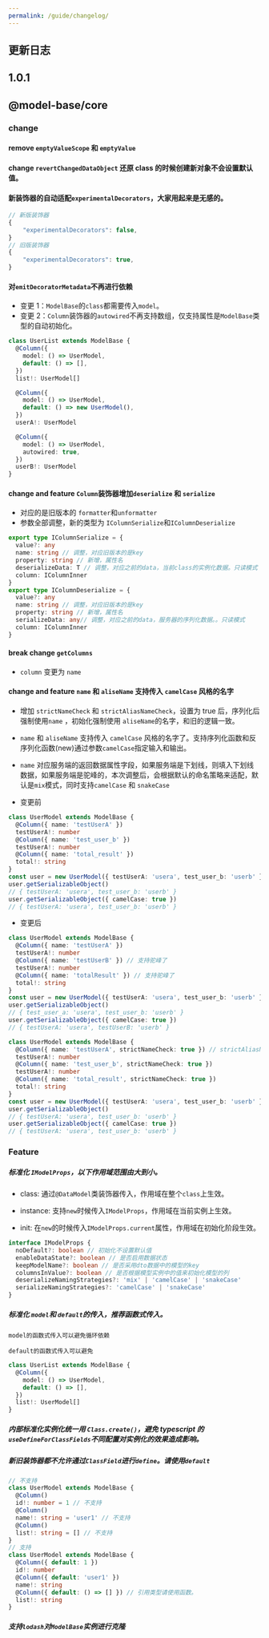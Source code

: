 ```yaml
---
permalink: /guide/changelog/
---
```


## 更新日志

[//]: # 'template'
[//]: # '## 1.1.2'
[//]: # '#### Feature'
[//]: # '#### Fix'
[//]: # '#### Style'
[//]: # '#### Breaking Change'
[//]: # '#### Remove'

## 1.0.1

## @model-base/core

### change

#### remove `emptyValueScope` 和 `emptyValue`

#### change `revertChangedDataObject` 还原 class 的时候创建新对象不会设置默认值。

#### 新装饰器的自动适配`experimentalDecorators`，大家用起来是无感的。

```ts
// 新版装饰器
{
    "experimentalDecorators": false,
}
// 旧版装饰器
{
    "experimentalDecorators": true,
}
```

#### 对`emitDecoratorMetadata`不再进行依赖

- 变更 1：`ModelBase`的`class`都需要传入`model`。
- 变更 2：`Column`装饰器的`autowired`不再支持数组，仅支持属性是`ModelBase`类型的自动初始化。

```ts
class UserList extends ModelBase {
  @Column({
    model: () => UserModel,
    default: () => [],
  })
  list!: UserModel[]

  @Column({
    model: () => UserModel,
    default: () => new UserModel(),
  })
  userA!: UserModel

  @Column({
    model: () => UserModel,
    autowired: true,
  })
  userB!: UserModel
}
```

#### change and feature `Column`装饰器增加`deserialize` 和 `serialize`

- 对应的是旧版本的 `formatter`和`unformatter`
- 参数全部调整，新的类型为 `IColumnSerialize`和`IColumnDeserialize`

```ts
export type IColumnSerialize = {
  value?: any
  name: string // 调整，对应旧版本的是key
  property: string // 新增，属性名
  deserializeData: T // 调整，对应之前的data，当前class的实例化数据。只读模式
  column: IColumnInner
}
export type IColumnDeserialize = {
  value?: any
  name: string // 调整，对应旧版本的是key
  property: string // 新增，属性名
  serializeData: any// 调整，对应之前的data，服务器的序列化数据。。只读模式
  column: IColumnInner
}
```

#### break change `getColumns` 
- `column` 变更为 `name` 

#### change and feature `name` 和 `aliseName` 支持传入 `camelCase` 风格的名字

- 增加 `strictNameCheck` 和 `strictAliasNameCheck`，设置为 true 后，序列化后强制使用`name` ，初始化强制使用 `aliseName`的名字，和旧的逻辑一致。
- `name` 和 `aliseName` 支持传入 `camelCase` 风格的名字了。支持序列化函数和反序列化函数(new)通过参数`camelCase`指定输入和输出。
- `name` 对应服务端的返回数据属性字段，如果服务端是下划线，则填入下划线数据，如果服务端是驼峰的，本次调整后，会根据默认的命名策略来适配，默认是`mix`模式，同时支持`camelCase` 和 `snakeCase`

- 变更前

```ts
class UserModel extends ModelBase {
  @Column({ name: 'testUserA' })
  testUserA!: number
  @Column({ name: 'test_user_b' })
  testUserA!: number
  @Column({ name: 'total_result' })
  total!: string
}
const user = new UserModel({ testUserA: 'usera', test_user_b: 'userb' })
user.getSerializableObject()
// { testUserA: 'usera', test_user_b: 'userb' }
user.getSerializableObject({ camelCase: true })
// { testUserA: 'usera', test_user_b: 'userb' }
```

- 变更后

```ts
class UserModel extends ModelBase {
  @Column({ name: 'testUserA' })
  testUserA!: number
  @Column({ name: 'testUserB' }) // 支持驼峰了
  testUserA!: number
  @Column({ name: 'totalResult' }) // 支持驼峰了
  total!: string
}
const user = new UserModel({ testUserA: 'usera', test_user_b: 'userb' })
user.getSerializableObject()
// { test_user_a: 'usera', test_user_b: 'userb' }
user.getSerializableObject({ camelCase: true })
// { testUserA: 'usera', testUserB: 'userb' }
```

```ts
class UserModel extends ModelBase {
  @Column({ name: 'testUserA', strictNameCheck: true }) // strictAliasNameCheck也是同样的道理。
  testUserA!: number
  @Column({ name: 'test_user_b', strictNameCheck: true })
  testUserA!: number
  @Column({ name: 'total_result', strictNameCheck: true })
  total!: string
}
const user = new UserModel({ testUserA: 'usera', test_user_b: 'userb' })
user.getSerializableObject()
// { testUserA: 'usera', test_user_b: 'userb' }
user.getSerializableObject({ camelCase: true })
// { testUserA: 'usera', test_user_b: 'userb' }
```

### Feature

##### 标准化 `IModelProps`，以下作用域范围由大到小。

- class: 通过`@DataModel`类装饰器传入，作用域在整个`class`上生效。

- instance: 支持`new`时候传入`IModelProps`，作用域在当前实例上生效。

- init: 在`new`的时候传入`IModelProps.current`属性，作用域在初始化阶段生效。

```ts
interface IModelProps {
  noDefault?: boolean // 初始化不设置默认值
  enableDataState?: boolean // 是否启用数据状态
  keepModelName?: boolean // 是否采用dto数据中的模型的key
  columnsInValue?: boolean // 是否根据模型实例中的值来初始化模型的列
  deserializeNamingStrategies?: 'mix' | 'camelCase' | 'snakeCase'
  serializeNamingStrategies?: 'camelCase' | 'snakeCase'
}
```

##### 标准化 `model`和 `default`的传入，推荐函数式传入。

    model的函数式传入可以避免循环依赖

    default的函数式传入可以避免

```ts
class UserList extends ModelBase {
  @Column({
    model: () => UserModel,
    default: () => [],
  })
  list!: UserModel[]
}
```

##### 内部标准化实例化统一用 `Class.create()`，避免 typescript 的`useDefineForClassFields`不同配置对实例化的效果造成影响。

##### 新旧装饰器都不允许通过`ClassField`进行`define`。请使用`default`

```ts
// 不支持
class UserModel extends ModelBase {
  @Column()
  id!: number = 1 // 不支持
  @Column()
  name!: string = 'user1' // 不支持
  @Column()
  list!: string = [] // 不支持
}
// 支持
class UserModel extends ModelBase {
  @Column({ default: 1 })
  id!: number
  @Column({ default: 'user1' })
  name!: string
  @Column({ default: () => [] }) // 引用类型请使用函数。
  list!: string
}
```

##### 支持`lodash`对`ModelBase`实例进行克隆
